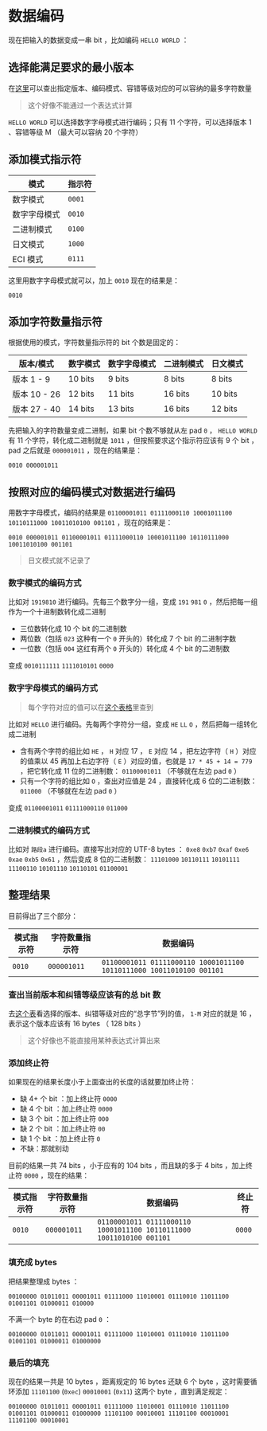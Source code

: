 # 数据编码

现在把输入的数据变成一串 bit ，比如编码 `HELLO WORLD` ：

## 选择能满足要求的最小版本

在[这里](./91.character-capacities.md "字符容量表")可以查出指定版本、编码模式、容错等级对应的可以容纳的最多字符数量

> 这个好像不能通过一个表达式计算

`HELLO WORLD` 可以选择数字字母模式进行编码；只有 11 个字符，可以选择版本 1 、容错等级 M （最大可以容纳 20 个字符）

## 添加模式指示符

| 模式         | 指示符 |
| ------------ | ------ |
| 数字模式     | `0001` |
| 数字字母模式 | `0010` |
| 二进制模式   | `0100` |
| 日文模式     | `1000` |
| ECI 模式     | `0111` |

这里用数字字母模式就可以，加上 `0010` 现在的结果是：

```plain
0010
```

## 添加字符数量指示符

根据使用的模式，字符数量指示符的 bit 个数是固定的：

| 版本/模式    | 数字模式 | 数字字母模式 | 二进制模式 | 日文模式 |
| ------------ | -------- | ------------ | ---------- | -------- |
| 版本 1 - 9   | 10 bits  | 9 bits       | 8 bits     | 8 bits   |
| 版本 10 - 26 | 12 bits  | 11 bits      | 16 bits    | 10 bits  |
| 版本 27 - 40 | 14 bits  | 13 bits      | 16 bits    | 12 bits  |

先把输入的字符数量变成二进制，如果 bit 个数不够就从左 pad `0` ， `HELLO WORLD` 有 11 个字符，转化成二进制就是 `1011` ，但按照要求这个指示符应该有 9 个 bit ， pad 之后就是 `000001011` ，现在的结果是：

```plain
0010 000001011
```

## 按照对应的编码模式对数据进行编码

用数字字母模式，编码的结果是 `01100001011 01111000110 10001011100 10110111000 10011010100 001101` ，现在的结果是：

```plain
0010 000001011 01100001011 01111000110 10001011100 10110111000 10011010100 001101
```

> 日文模式就不记录了

### 数字模式的编码方式

比如对 `1919810` 进行编码。先每三个数字分一组，变成 `191` `981` `0` ，然后把每一组作为一个十进制数转化成二进制

- 三位数转化成 10 个 bit 的二进制数
- 两位数（包括 `023` 这种有一个 `0` 开头的）转化成 7 个 bit 的二进制字数
- 一位数（包括 `004` 这红有两个 `0` 开头的）转化成 4 个 bit 的二进制数

变成 `0010111111` `1111010101` `0000`

### 数字字母模式的编码方式

> 每个字符对应的值可以在[这个表格](./92.alphanumeric-table.md "数字字母模式字符值表格")里查到

比如对 `HELLO` 进行编码。先每两个字符分一组，变成 `HE` `LL` `O` ，然后把每一组转化成二进制

- 含有两个字符的组比如 `HE` ， `H` 对应 17 ， `E` 对应 14 ，把左边字符（ `H` ）对应的值乘以 45 再加上右边字符（ `E` ）对应的值，也就是 `17 * 45 + 14 = 779` ，把它转化成 11 位的二进制数： `01100001011` （不够就在左边 pad `0` ）
- 只有一个字符的组比如 `O` ，查出对应值是 24 ，直接转化成 6 位的二进制数： `011000` （不够就在左边 pad `0` ）

变成 `01100001011` `01111000110` `011000`

### 二进制模式的编码方式

比如对 `路段a` 进行编码。直接写出对应的 UTF-8 bytes ： `0xe8` `0xb7` `0xaf` `0xe6` `0xae` `0xb5` `0x61` ，然后变成 8 位的二进制数： `11101000` `10110111` `10101111` `11100110` `10101110` `10110101` `01100001`

## 整理结果

目前得出了三个部分：

| 模式指示符 | 字符数量指示符 | 数据编码                                                             |
| ---------- | -------------- | -------------------------------------------------------------------- |
| `0010`     | `000001011`    | `01100001011 01111000110 10001011100 10110111000 10011010100 001101` |

### 查出当前版本和纠错等级应该有的总 bit 数

去[这个表](./93.error-correction-table.md "纠错相关信息表")看选择的版本、纠错等级对应的“总字节”列的值， `1-M` 对应的就是 16 ，表示这个版本应该有 16 bytes （ 128 bits ）

> 这个好像也不能直接用某种表达式计算出来

### 添加终止符

如果现在的结果长度小于上面查出的长度的话就要加终止符：

- 缺 4+ 个 bit ：加上终止符 `0000`
- 缺 4 个 bit ：加上终止符 `0000`
- 缺 3 个 bit ：加上终止符 `000`
- 缺 2 个 bit ：加上终止符 `00`
- 缺 1 个 bit ：加上终止符 `0`
- 不缺：那就别动

目前的结果一共 74 bits ，小于应有的 104 bits ，而且缺的多于 4 bits ，加上终止符 `0000` ，现在的结果：

| 模式指示符 | 字符数量指示符 | 数据编码                                                             | 终止符 |
| ---------- | -------------- | -------------------------------------------------------------------- | ------ |
| `0010`     | `000001011`    | `01100001011 01111000110 10001011100 10110111000 10011010100 001101` | `0000` |

### 填充成 bytes

把结果整理成 bytes ：

```plain
00100000 01011011 00001011 01111000 11010001 01110010 11011100 01001101 01000011 010000
```

不满一个 byte 的在右边 pad `0` ：

```plain
00100000 01011011 00001011 01111000 11010001 01110010 11011100 01001101 01000011 01000000
```

### 最后的填充

现在的结果一共是 10 bytes ，距离规定的 16 bytes 还缺 6 个 byte ，这时需要循环添加 `11101100` (`0xec`) `00010001` (`0x11`) 这两个 byte ，直到满足规定：

```plain
00100000 01011011 00001011 01111000 11010001 01110010 11011100 01001101 01000011 01000000 11101100 00010001 11101100 00010001 11101100 00010001
```
